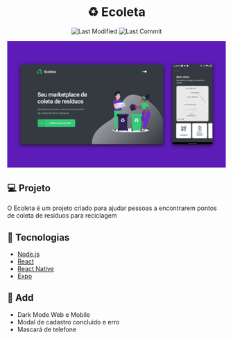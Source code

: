 <h1 align="center"> ♻️ Ecoleta </h1>

<p align="center">

<img src="https://img.shields.io/aur/last-modified/Ecoleta-nlw-01" alt="Last Modified"/>

<img src="https://img.shields.io/github/last-commit/dan-liberato/Ecoleta-nlw-01" alt="Last Commit"/>

</p>

![Screenshot](Ecoleta.png)


## :computer: Projeto
<p>O Ecoleta é um projeto criado para ajudar pessoas a encontrarem pontos de coleta de resíduos para reciclagem</p>


## :rocket: Tecnologias

- [Node.js](https://nodejs.org/en/)
- [React](https://reactjs.org/)
- [React Native](https://reactnative.dev/)
- [Expo](https://expo.io/)


## 	:pencil: Add

- Dark Mode Web e Mobile
- Modal de cadastro concluído e erro
- Mascará de telefone
